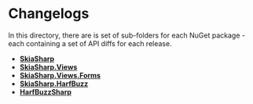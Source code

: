 # Changelogs

In this directory, there are is set of sub-folders for each NuGet package - each containing a set of API diffs for each release.

 * **[SkiaSharp](SkiaSharp/README.md)**
 * **[SkiaSharp.Views](SkiaSharp.Views/README.md)**
 * **[SkiaSharp.Views.Forms](SkiaSharp.Views.Forms/README.md)**
 * **[SkiaSharp.HarfBuzz](SkiaSharp.HarfBuzz/README.md)**
 * **[HarfBuzzSharp](HarfBuzzSharp/README.md)**
